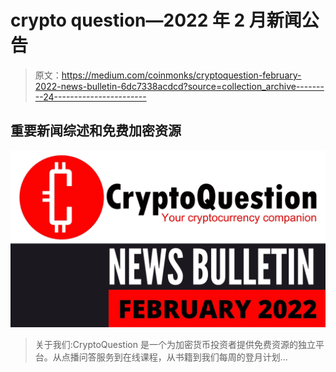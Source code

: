 # crypto question—2022 年 2 月新闻公告

> 原文：<https://medium.com/coinmonks/cryptoquestion-february-2022-news-bulletin-6dc7338acdcd?source=collection_archive---------24----------------------->

## **重要新闻综述和免费加密资源**

![](img/4d4e11344cd957507c9703868436dfb9.png)

> 关于我们:CryptoQuestion 是一个为加密货币投资者提供免费资源的独立平台。从点播问答服务到在线课程，从书籍到我们每周的登月计划…